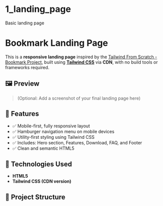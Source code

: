 # 1_landing_page
Basic landing page

# Bookmark Landing Page

This is a **responsive landing page** inspired by the [Tailwind From Scratch - Bookmark Project](https://tailwindfromscratch.com/website-projects/bookmark/index.html#features), built using **[Tailwind CSS](https://tailwindcss.com/)** via **CDN**, with no build tools or frameworks required.

## 🖼️ Preview

> (Optional: Add a screenshot of your final landing page here)

## 🚀 Features

- ✅ Mobile-first, fully responsive layout
- ✅ Hamburger navigation menu on mobile devices
- ✅ Utility-first styling using Tailwind CSS
- ✅ Includes: Hero section, Features, Download, FAQ, and Footer
- ✅ Clean and semantic HTML5

## 🔧 Technologies Used

- **HTML5**
- **Tailwind CSS (CDN version)**

## 📁 Project Structure


